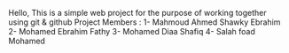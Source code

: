 Hello, This is a simple web project for the purpose of working together using git & github
Project Members :
1- Mahmoud Ahmed Shawky Ebrahim
2- Mohamed Ebrahim Fathy 
3- Mohamed Diaa Shafiq
4- Salah foad Mohamed 
